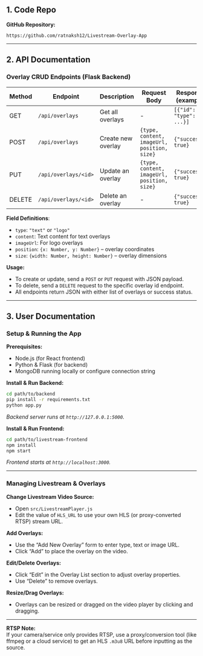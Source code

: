 ## 1. Code Repo

**GitHub Repository:**  
  
`https://github.com/ratnaksh12/Livestream-Overlay-App`

***

## 2. API Documentation

### Overlay CRUD Endpoints (Flask Backend)

| Method   | Endpoint                  | Description                 | Request Body                           | Response (example)            |
|----------|---------------------------|-----------------------------|----------------------------------------|-------------------------------|
| GET      | `/api/overlays`           | Get all overlays            | -                                      | `[{"id":..., "type":..., ...}]`     |
| POST     | `/api/overlays`           | Create new overlay          | `{type, content, imageUrl, position, size}` | `{"success": true}`                |
| PUT      | `/api/overlays/<id>`      | Update an overlay           | `{type, content, imageUrl, position, size}` | `{"success": true}`                |
| DELETE   | `/api/overlays/<id>`      | Delete an overlay           | -                                      | `{"success": true}`                |

**Field Definitions**:  
- `type`: `"text"` or `"logo"`
- `content`: Text content for text overlays
- `imageUrl`: For logo overlays
- `position`: `{x: Number, y: Number}` – overlay coordinates
- `size`: `{width: Number, height: Number}` – overlay dimensions

**Usage:**  
- To create or update, send a `POST` or `PUT` request with JSON payload.
- To delete, send a `DELETE` request to the specific overlay id endpoint.
- All endpoints return JSON with either list of overlays or success status.

***

## 3. User Documentation

### Setup & Running the App

**Prerequisites:**
- Node.js (for React frontend)
- Python & Flask (for backend)
- MongoDB running locally or configure connection string

**Install & Run Backend:**
```bash
cd path/to/backend
pip install -r requirements.txt
python app.py
```
_Backend server runs at `http://127.0.0.1:5000`._

**Install & Run Frontend:**
```bash
cd path/to/livestream-frontend
npm install
npm start
```
_Frontend starts at `http://localhost:3000`._

***

### Managing Livestream & Overlays

**Change Livestream Video Source:**
- Open `src/LivestreamPlayer.js`
- Edit the value of `HLS_URL` to use your own HLS (or proxy-converted RTSP) stream URL.

**Add Overlays:**
- Use the “Add New Overlay” form to enter type, text or image URL.
- Click “Add” to place the overlay on the video.

**Edit/Delete Overlays:**
- Click “Edit” in the Overlay List section to adjust overlay properties.
- Use “Delete” to remove overlays.

**Resize/Drag Overlays:**
- Overlays can be resized or dragged on the video player by clicking and dragging.

***

**RTSP Note:**  
If your camera/service only provides RTSP, use a proxy/conversion tool (like ffmpeg or a cloud service) to get an HLS `.m3u8` URL before inputting as the source.

